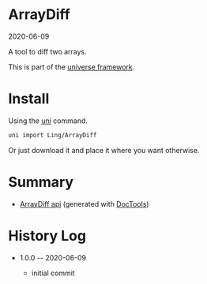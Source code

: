 ArrayDiff
===========
2020-06-09



A tool to diff two arrays.


This is part of the [universe framework](https://github.com/karayabin/universe-snapshot).


Install
==========
Using the [uni](https://github.com/lingtalfi/universe-naive-importer) command.
```bash
uni import Ling/ArrayDiff
```

Or just download it and place it where you want otherwise.






Summary
===========
- [ArrayDiff api](https://github.com/lingtalfi/ArrayDiff/blob/master/doc/api/Ling/ArrayDiff.md) (generated with [DocTools](https://github.com/lingtalfi/DocTools))






History Log
=============

- 1.0.0 -- 2020-06-09

    - initial commit